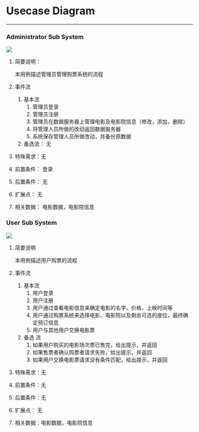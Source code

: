 # Usecase Diagram

---



### Administrator Sub System

![](https://github.com/Movie-ticket-Sale-System/DashBoard/raw/master/image/Administrator_use_case.png)

1. 简要说明：

   本用例描述管理员管理购票系统的流程

2. 事件流

   1. 基本流
      1. 管理员登录
      2. 管理员注册
      3. 管理员在数据服务器上管理电影及电影院信息（修改，添加，删除）
      4. 将管理人员所做的改动返回数据服务器
      5. 系统保存管理人员所做改动，并备份原数据
   2. 备选流： 无

3. 特殊需求：无

4. 前置条件： 登录

5. 后置条件： 无

6. 扩展点： 无

7. 相关数据： 电影数据，电影院信息



### User Sub System

![](https://github.com/Movie-ticket-Sale-System/DashBoard/raw/master/image/User_use_case.png)

1. 简要说明

   本用例描述用户购票的流程

2. 事件流

   1. 基本流
      1. 用户登录
      2. 用户注册
      3. 用户通过查看电影信息来确定电影的名字，价格，上映时间等
      4. 用户通过购票系统来选择电影、电影院以及剩余可选的座位，最终确定预订信息
      5. 用户与其他用户交换电影票
   2. 备选 流
      1. 如果用户购买的电影场次票已售完，给出提示，并返回
      2. 如果售票者确认购票者请求失败，给出提示，并返回
      3. 如果用户交换电影票请求没有条件匹配，给出提示，并返回

3. 特殊需求：无

4. 前置条件：无

5. 后置条件：无

6. 扩展点： 无

7. 相关数据：电影数据，电影院信息